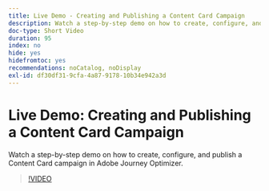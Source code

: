 ```yaml
---
title: Live Demo - Creating and Publishing a Content Card Campaign
description: Watch a step-by-step demo on how to create, configure, and publish a Content Card campaign in Adobe Journey Optimizer.
doc-type: Short Video
duration: 95
index: no
hide: yes
hidefromtoc: yes
recommendations: noCatalog, noDisplay
exl-id: df30df31-9cfa-4a87-9178-10b34e942a3d
---
```

# Live Demo: Creating and Publishing a Content Card Campaign

Watch a step-by-step demo on how to create, configure, and publish a Content Card campaign in Adobe Journey Optimizer.

<!-- 62_S603_3442534_94_live-demo-creating-and-publishing-a-content-card-campaign -->
>[!VIDEO](https://video.tv.adobe.com/v/3458208/?learn=on&enablevpops=true)

